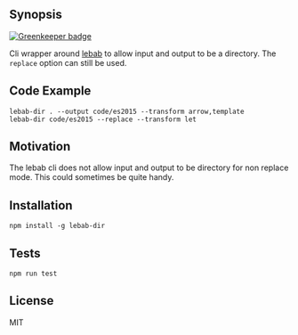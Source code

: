 ## Synopsis

[![Greenkeeper badge](https://badges.greenkeeper.io/nico29/lebab-dir.svg)](https://greenkeeper.io/)

Cli wrapper around [lebab](https://lebab.io) to allow input and output to be a directory.
The `replace` option can still be used.

## Code Example

```
lebab-dir . --output code/es2015 --transform arrow,template
lebab-dir code/es2015 --replace --transform let
```

## Motivation

The lebab cli does not allow input and output to be directory for non replace mode. This could sometimes be quite handy.

## Installation

`npm install -g lebab-dir`

## Tests

`npm run test`


## License

MIT
